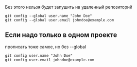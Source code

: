 Без этого нельзя будет запушить на удаленный репозиторий 

```console
git config --global user.name "John Doe"
git config --global user.email johndoe@example.com
```

## Если надо только в одном проекте

прописать тоже самое, но без --global

```console
git config user.name "John Doe"
git config user.email johndoe@example.com
```
